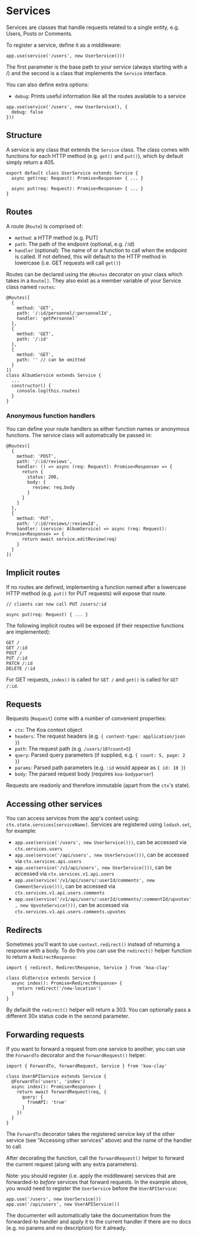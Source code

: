 # Services

Services are classes that handle requests related to a single entity, e.g. Users, Posts or Comments.

To register a service, define it as a middleware:

```
app.use(service('/users', new UserService()))
```

The first parameter is the base path to your service (always starting with a /) and the second is a class that implements the `Service` interface.

You can also define extra options:
- `debug`: Prints useful information like all the routes available to a service

```
app.use(service('/users', new UserService(), {
  debug: false
}))
```

## Structure
A service is any class that extends the `Service` class. The class comes with functions for each HTTP method (e.g. `get()` and `put()`), which by default simply return a 405.

```
export default class UserService extends Service {
  async get(req: Request): Promise<Response> { ... }

  async put(req: Request): Promise<Response> { ... }
}
```

## Routes

A route (`Route`) is comprised of:
- `method`: a HTTP method (e.g. PUT)
- `path`: The path of the endpoint (optional, e.g. /:id)
- `handler` (optional): The name of or a function to call when the endpoint is called. If not defined, this will default to the HTTP method in lowercase (i.e. GET requests will call `get()`)

Routes can be declared using the `@Routes` decorator on your class which takes in a `Route[]`. They also exist as a member variable of your Service class named `routes`:

```
@Routes([
  {
    method: 'GET',
    path: '/:id/personnel/:personnelId',
    handler: 'getPersonnel'
  },
  {
    method: 'GET',
    path: '/:id'
  },
  {
    method: 'GET',
    path: '' // can be omitted
  }
])
class AlbumService extends Service {
  ...
  constructor() {
    console.log(this.routes)
  }
}
```

### Anonymous function handlers

You can define your route handlers as either function names or anonymous functions. The service class will automatically be passed in:
```
@Routes([
  {
    method: 'POST',
    path: '/:id/reviews',
    handler: () => async (req: Request): Promise<Response> => {
      return {
        status: 200,
        body: {
          review: req.body
        }
      }
    }
  },
  {
    method: 'PUT',
    path: '/:id/reviews/:reviewId',
    handler: (service: AlbumService) => async (req: Request): Promise<Response> => {
      return await service.editReview(req)
    }
  }
])
```

## Implicit routes

If no routes are defined, implementing a function named after a lowercase HTTP method (e.g. `put()` for PUT requests) will expose that route.

```
// clients can now call PUT /users/:id

async put(req: Request) { ... }
```

The following implicit routes will be exposed (if their respective functions are implemented):

```
GET /
GET /:id
POST /
PUT /:id
PATCH /:id
DELETE /:id
```

For GET requests, `index()` is called for `GET /` and `get()` is called for `GET /:id`.

## Requests

Requests (`Request`) come with a number of convenient properties:
- `ctx`: The Koa context object
- `headers`: The request headers (e.g. `{ content-type: application/json }`)
- `path`: The request path (e.g. `/users/10?count=5`)
- `query`: Parsed query parameters (if supplied, e.g. `{ count: 5, page: 2 }`)
- `params`: Parsed path parameters (e.g. `:id` would appear as `{ id: 10 }`)
- `body`: The parsed request body (requires `koa-bodyparser`)

Requests are readonly and therefore immutable (apart from the `ctx`'s state).

## Accessing other services

You can access services from the app's context using: `ctx.state.services[serviceName]`. Services are registered using `lodash.set`, for example:

- `app.use(service('/users', new UserService()))`, can be accessed via `ctx.services.users`
- `app.use(service('/api/users', new UserService()))`, can be accessed via `ctx.services.api.users`
- `app.use(service('/v1/api/users', new UserService()))`, can be accessed via `ctx.services.v1.api.users`
- `app.use(service('/v1/api/users/:userId/comments', new CommentService()))`, can be accessed via `ctx.services.v1.api.users.comments`
- `app.use(service('/v1/api/users/:userId/comments/:commentId/upvotes', new UpvoteService()))`, can be accessed via `ctx.services.v1.api.users.comments.upvotes`

## Redirects

Sometimes you'll want to use `context.redirect()` instead of returning a response with a body. To do this you can use the `redirect()` helper function to return a `RedirectResponse`:

```
import { redirect, RedirectResponse, Service } from 'koa-clay'

class OldService extends Service {
  async index(): Promise<RedirectResponse> {
    return redirect('/new-location')
  }
}
```

By default the `redirect()` helper will return a 303. You can optionally pass a different 30x status code in the second parameter.

## Forwarding requests

If you want to forward a request from one service to another, you can use the `ForwardTo` decorator and the `forwardRequest()` helper:

```
import { ForwardTo, forwardRequest, Service } from 'koa-clay'

class UserAPIService extends Service {
  @ForwardTo('users', 'index')
  async index(): Promise<Response> {
    return await forwardRequest(req, {
      query: {
        fromAPI: 'true'
      }
    })
  }
}
```

The `ForwardTo` decorator takes the registered service key of the other service (see "Accessing other services" above) and the name of the handler to call.

After decorating the function, call the `forwardRequest()` helper to forward the current request (along with any extra parameters).

Note: you should register (i.e. apply the middleware) services that are forwarded-to _before_ services that forward requests. In the example above, you would need to register the `UserService` before the `UserAPIService`:

```
app.use('/users', new UserService())
app.use('/api/users', new UserAPIService())
```

The documenter will automatically take the documentation from the forwarded-to handler and apply it to the current handler if there are no docs (e.g. no params and no description) for it already.
